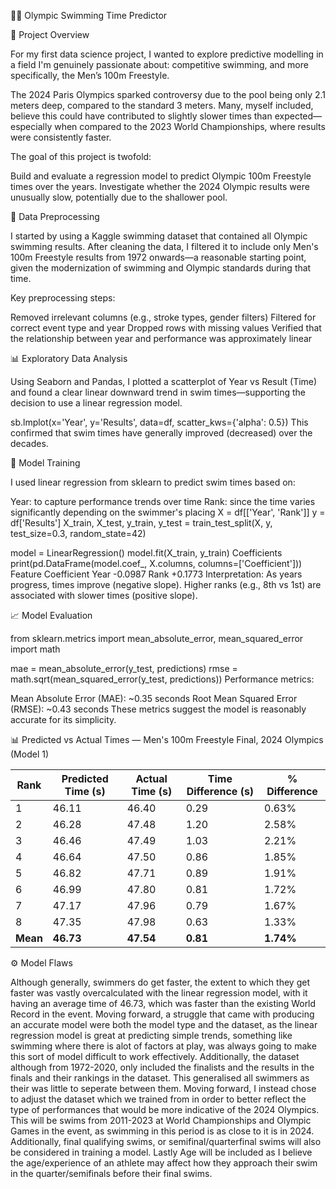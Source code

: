 🏊‍♂️ Olympic Swimming Time Predictor

📌 Project Overview

For my first data science project, I wanted to explore predictive modelling in a field I'm genuinely passionate about: competitive swimming, and more specifically, the Men’s 100m Freestyle.

The 2024 Paris Olympics sparked controversy due to the pool being only 2.1 meters deep, compared to the standard 3 meters. Many, myself included, believe this could have contributed to slightly slower times than expected—especially when compared to the 2023 World Championships, where results were consistently faster.

The goal of this project is twofold:

Build and evaluate a regression model to predict Olympic 100m Freestyle times over the years.
Investigate whether the 2024 Olympic results were unusually slow, potentially due to the shallower pool.

🔧 Data Preprocessing

I started by using a Kaggle swimming dataset that contained all Olympic swimming results. After cleaning the data, I filtered it to include only Men's 100m Freestyle results from 1972 onwards—a reasonable starting point, given the modernization of swimming and Olympic standards during that time.

Key preprocessing steps:

Removed irrelevant columns (e.g., stroke types, gender filters)
Filtered for correct event type and year
Dropped rows with missing values
Verified that the relationship between year and performance was approximately linear

📊 Exploratory Data Analysis

Using Seaborn and Pandas, I plotted a scatterplot of Year vs Result (Time) and found a clear linear downward trend in swim times—supporting the decision to use a linear regression model.

sb.lmplot(x='Year', y='Results', data=df, scatter_kws={'alpha': 0.5})
This confirmed that swim times have generally improved (decreased) over the decades.

🤖 Model Training

I used linear regression from sklearn to predict swim times based on:

Year: to capture performance trends over time
Rank: since the time varies significantly depending on the swimmer's placing
X = df[['Year', 'Rank']]
y = df['Results']
X_train, X_test, y_train, y_test = train_test_split(X, y, test_size=0.3, random_state=42)

model = LinearRegression()
model.fit(X_train, y_train)
Coefficients
print(pd.DataFrame(model.coef_, X.columns, columns=['Coefficient']))
Feature	Coefficient
Year	-0.0987
Rank	+0.1773
Interpretation: As years progress, times improve (negative slope). Higher ranks (e.g., 8th vs 1st) are associated with slower times (positive slope).

📈 Model Evaluation

from sklearn.metrics import mean_absolute_error, mean_squared_error
import math

mae = mean_absolute_error(y_test, predictions)
rmse = math.sqrt(mean_squared_error(y_test, predictions))
Performance metrics:

Mean Absolute Error (MAE): ~0.35 seconds
Root Mean Squared Error (RMSE): ~0.43 seconds
These metrics suggest the model is reasonably accurate for its simplicity.

📊 Predicted vs Actual Times — Men's 100m Freestyle Final, 2024 Olympics (Model 1)

| Rank     | Predicted Time (s) | Actual Time (s) | Time Difference (s) | % Difference |
| -------- | ------------------ | --------------- | ------------------- | ------------ |
| 1        | 46.11              | 46.40           | 0.29                | 0.63%        |
| 2        | 46.28              | 47.48           | 1.20                | 2.58%        |
| 3        | 46.46              | 47.49           | 1.03                | 2.21%        |
| 4        | 46.64              | 47.50           | 0.86                | 1.85%        |
| 5        | 46.82              | 47.71           | 0.89                | 1.91%        |
| 6        | 46.99              | 47.80           | 0.81                | 1.72%        |
| 7        | 47.17              | 47.96           | 0.79                | 1.67%        |
| 8        | 47.35              | 47.98           | 0.63                | 1.33%        |
| **Mean** | **46.73**          | **47.54**       | **0.81**            | **1.74%**    |



⚙️ Model Flaws

Although generally, swimmers do get faster, the extent to which they get faster was vastly overcalculated with the linear regression model, with it having an average time of 46.73, which was faster than the existing World Record in the event. Moving forward, a struggle that came with producing an accurate model were both the model type and the dataset, as the linear regression model is great at predicting simple trends, something like swimming where there is alot of factors at play, was always going to make this sort of model difficult to work effectively. Additionally, the dataset although from 1972-2020, only included the finalists and the results in the finals and their rankings in the dataset. This generalised all swimmers as their was little to seperate between them. Moving forward, I instead chose to adjust the dataset which we trained from in order to better reflect the type of performances that would be more indicative of the 2024 Olympics. This will be swims from 2011-2023 at World Championships and Olympic Games in the event, as swimming in this period is as close to it is in 2024. Additionally, final qualifying swims, or semifinal/quarterfinal swims will also be considered in training a model. Lastly Age will be included as I believe the age/experience of an athlete may affect how they approach their swim in the quarter/semifinals before their final swims. 

